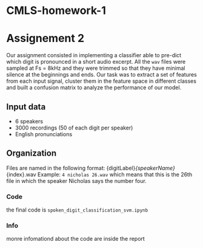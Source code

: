 # CMLS-homework-1
# Assignement 2

Our assignment consisted in implementing a classifier able to pre-dict which digit is pronounced in a short audio excerpt. All the `wav` files were sampled at Fs = 8kHz and they were trimmed so that they have minimal silence at the beginnings and ends. Our task was to extract a set of features from each input signal, cluster them in the feature space in different classes and built a confusion matrix to analyze the performance of our model.


## Input data
- 6 speakers
- 3000 recordings (50 of each digit per speaker)
- English pronunciations

## Organization
Files are named in the following format: {digitLabel}_{speakerName}_{index}.wav 
Example: `4 nicholas 26.wav` which means that this is the 26th file in which the speaker Nicholas says the number four.

### Code
the final code is `spoken_digit_classification_svm.ipynb`

### Info
monre infomationd about the code are inside the report 



